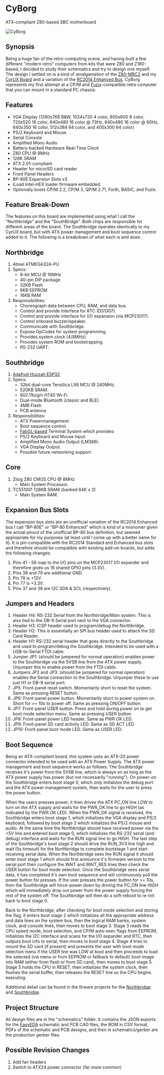 # CyBorg
ATX-compliant Z80-based SBC motherboard

![CyBorg](schematics/PCB_CyBorg_render.jpg)

## Synopsis
Being a huge fan of the retro-computing scene, and having built a few different "modern retro" computers from kits that were Z80 and Z180-based, I decided to study their schematics and try to design one myself. The design I settled on is a kind of amalgamation of the [Z80-MBC2](https://github.com/SuperFabius/Z80-MBC2) and my [CyrUX Board](https://github.com/cyrusbuilt/CyrUX) and a variation of the [RC2014 Enhanced Bus](https://smallcomputercentral.com/documentation/specification-rc2014-bus/#enhanced). CyBorg represents my first attempt at a CP/M and [Fuzix](https://github.com/EtchedPixels/FUZIX)-compatible retro computer that you can mount in a standard PC chassis.

## Features
- VGA Display (1280x768 B&W, 1024x720 4 color, 800x600 8 color, 720x520 16 color, 640x480 16 color @ 73Hz, 640x480 16 color @ 60Hz, 640x350 16 color, 512x384 64 color, and 400x300 64 color)
- PS/2 Keyboard and Mouse
- Serial Console
- Amplified Mono Audio
- Battery-backed Hardware Real-Time Clock
- Z80 CPU @ 8MHz
- 128K SRAM
- ATX 2.01-compliant
- Header for microSD card reader
- Front Panel Headers
- BP-80E Expansion Slots x3
- iLoad Intel-HEX loader firmware embedded.
- Optionally boots CP/M 2.2, CP/M 3, QP/M 2.71, Forth, BASIC, and Fuzix.

## Feature Break-Down
The features on this board are implemented using what I call the "Northbridge" and the "SouthBridge". Both chips are responsible for different areas of the board. The Southbridge operates identically to my CyrUX board, but with ATX power management and boot sequence control added to it. The following is a breakdown of what each is and does:

## Northbridge
1) Atmel ATMEGA32A-PU
2) Specs:
	* 8-bit MCU @ 16MHz
	* 40-pin DIP package
	* 32KB Flash
	* 8KB EEPROM
	* 16KB RAM
3) Responsibilities:
	* Choreograph data between CPU, RAM, and data bus.
	* Control and provide interface for RTC (DS1307).
	* Control and provide interface for I/O expansion (via MCP23017).
	* Control onboard buzzer/speaker.
	* Communicate with Southbridge.
	* Expose OpCodes for system programming.
	* Provides system clock (4/8MHz).
	* Provides system ROM and bootstrapping.
	* RS-232 UART.

## Southbridge
1) [Adafruit Huzzah ESP32](https://www.adafruit.com/product/4172)
2) Specs:
	* 32bit dual-core Tensilica LX6 MCU @ 240MHz.
	* 520KB SRAM.
	* 802.11b/g/n HT40 Wi-Fi.
	* Dual-mode Bluetooth (classic and BLE).
	* 4MB Flash
	* PCB antenna
3) Responsibilities:
	* ATX Powermanagement.
	* Boot sequence control.
	* [FabGL-based](https://github.com/fdivitto/FabGL) Terminal System which provides:
	* PS/2 Keyboard and Mouse input.
	* Amplified Mono Audio Output (LM386).
	* VGA Display Output.
	* Possible future networking support.

## Core
1) Zilog Z80 CMOS CPU @ 8MHz
	* Main System Processor.
2) TC551001 128KB SRAM (banked 64K x 2)
	* Main System RAM.

## Expansion Bus Slots
The expansion bus slots are an unofficial variation of the RC2014 Enhanced bus I call "BP-80E" or "BP-80 Enhanced" which is kind of a misnomer given the actual pinout of the unofficial BP-80 bus definition, but seemed appropriate for my purposes (at least until I come up with a better name for it). It is pin-compatible with the RC2014 Standard and Enhanced bus slots and therefore should be compatible with existing add-on boards, but adds the following changes:
1) Pins 41 - 56 map to the I/O pins on the MCP23017 I/O expander and therefore gives us 16 shared GPIO pins (3.3V).
2) Pins 39 and 79 are additional GND.
3) Pin 78 is +12V.
4) Pin 77 is +3.3V.
5) Pins 37 and 38 are I2C SDA & SCL (respectively).

## Jumpers and Headers
1) Header H4: RS-232 Serial from the Northbridge/Main system. This is also tied to the DB-9 Serial port next to the VGA connector.
2) Header H3: ICSP header used to program/debug the Northbridge.
3) Header H2: This is essentially an SPI bus header used to attach the SD Card Reader.
4) Header H1: RS-232 serial header that goes directly to the Southbridge and used to program/debug the Southbridge. Intended to be used with a USB-to-Serial FTDI cable.
5) Jumper JP1: (should be jumpered for normal operation) enables power to the Southbridge via the 5VSB line from the ATX power supply. Unjumper this to enable power from the FTDI cable.
6) Jumpers JP2 and JP3: (should be jumpered for normal operation) enables the Serial connection to the Southbridge. Unjumper these to use just H1 or DB-9 serial port.
7) JP5: Front-panel reset switch. Momentarily short to reset the system. Same as pressing RESET button.
8) JP6: Front-panel power button. Momentarily short to power system on. Short for >= 10s to power off. Same as pressing ON/OFF button.
9) JP7: Front-panel USER button. Press and hold during power on to get boot mode selection menu. Same as pressing USER button.
10) JP8: Front-panel power LED header. Same as PWR OK LED.
11) JP9: Front-panel SD card activity LED. Same as SD ACT LED.
12) JP10: Front-panel boot mode LED. Same as USER LED.

## Boot Sequence
Being an ATX-compliant board, this system uses an ATX-20 power connector intended to be used with an ATX Power Supply. The ATX power management and boot sequence works as follows: The Southbridge receives it's power from the 5VSB line, which is always on as long as the ATX power supply has power (but not necessarily "running"). On power-on the Southbridge enters boot stage 0, which *only* initializes the debug port and the ATX power management system, then waits for the user to press the power button.

When the users presses power, it then drives the ATX PC_ON line LOW to turn on the ATX supply and waits for the PWR_OK line to go HIGH (as indicated by the PWR OK LED). When the PWR_OK signal is received, the Southbridge enters boot stage 1, which initializes the VGA display and PS/2 keyboard, followed by boot stage 2 which initializes the PS/2 mouse and audio. At the same time the Northbridge should have received power via the +5V line and entered boot stage 0, which initializes the RS-232 serial (and debug) interface and waits for the RUN signal line to go HIGH. The last step of the Southbridge's boot stage 2 should drive the RUN_3V3 line high and wait (5s timeout) for the Northbridge to complete bootstage 1 and start receiving serial data. When the Northbridge sees the RUN signal it should enter boot stage 1 which should first announce it's firmware version to the serial port then configure the WAIT and WAIT_RES lines then check the USER button for boot mode selection. Once the Southbridge sees serial data, it has completed it's own boot sequence and will continuously poll the power button for presses. If the user presses the power button for >= 10s, then the Southbridge will force-power down by driving the PC_ON line HIGH which will immediately drop out power from the power supply forcing the rest of the system off. The Southbridge will then do a soft-reboot to re-init back to boot stage 0.

Back to the Northbridge, after checking for boot mode selection and storing the flag, it enters boot stage 2 which initializes all the appropriate address and data lines on the system bus, then the logical RAM banks, system clock, and console lines, then moves to boot stage 3. Stage 3 reads the CPU speed mode, boot selection, and CP/M auto-exec flags from EEPROM, initializes the I2C interface and scans for the I/O expander and RTC, then outputs boot info to serial, then moves to boot stage 4. Stage 4 tries to mount the SD card (if present) and presents the user with boot mode selection menu if the USER line was LOW at boot and then proceeds to load the selected (via menu or from EEPROM or fallback to default) boot image into RAM (either from flash or from SD card), then moves to boot stage 5. Stage 5 holds the CPU in RESET, then initializes the system clock, then flushes the serial buffer, then releases the RESET line so the CPU begins executing.

Additional detail can be found in the firware projects for the [Northbridge](https://github.com/cyrusbuilt/CyBorg-Northbridge) and [Southbridge](https://github.com/cyrusbuilt/CyBorg-Southbridge).

## Project Structure
All design files are in the "schematics" folder. It contains the JSON exports for the [EasyEDA](https://easyeda.com/) schematic and PCB CAD files, the BOM in CSV format, PDFs of the schematic and PCB designs, and then in schematics/gerber are the production gerber files.

## Possible Revision Changes
1) Add fan headers
2) Switch to ATX24 power connector (far more common)